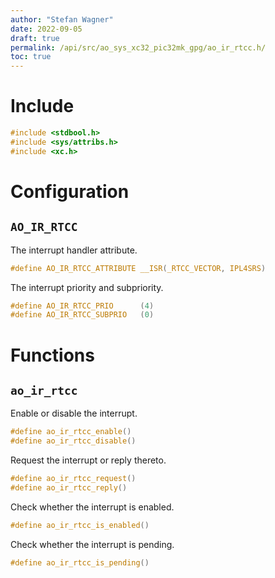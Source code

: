 ```yaml
---
author: "Stefan Wagner"
date: 2022-09-05
draft: true
permalink: /api/src/ao_sys_xc32_pic32mk_gpg/ao_ir_rtcc.h/
toc: true
---
```


# Include

```c
#include <stdbool.h>
#include <sys/attribs.h>
#include <xc.h>
```

# Configuration

## `AO_IR_RTCC`

The interrupt handler attribute.

```c
#define AO_IR_RTCC_ATTRIBUTE __ISR(_RTCC_VECTOR, IPL4SRS)
```

The interrupt priority and subpriority.

```c
#define AO_IR_RTCC_PRIO      (4)
#define AO_IR_RTCC_SUBPRIO   (0)
```

# Functions

## `ao_ir_rtcc`

Enable or disable the interrupt.

```c
#define ao_ir_rtcc_enable()
#define ao_ir_rtcc_disable()
```

Request the interrupt or reply thereto.

```c
#define ao_ir_rtcc_request()
#define ao_ir_rtcc_reply()
```

Check whether the interrupt is enabled.

```c
#define ao_ir_rtcc_is_enabled()
```

Check whether the interrupt is pending.

```c
#define ao_ir_rtcc_is_pending()
```
